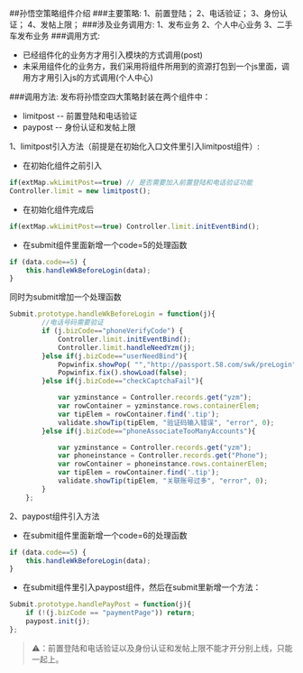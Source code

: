 ##孙悟空策略组件介绍
###主要策略:
1、前置登陆；
2、电话验证；
3、身份认证；
4、发帖上限；
###涉及业务调用方:
1、发布业务
2、个人中心业务
3、二手车发布业务
###调用方式:

* 已经组件化的业务方才用引入模块的方式调用(post)
* 未采用组件化的业务方，我们采用将组件所用到的资源打包到一个js里面，调用方才用引入js的方式调用(个人中心)

###调用方法:
发布将孙悟空四大策略封装在两个组件中：

* limitpost -- 前置登陆和电话验证
* paypost -- 身份认证和发帖上限

1、limitpost引入方法（前提是在初始化入口文件里引入limitpost组件）:

* 在初始化组件之前引入

```javascript
if(extMap.wkLimitPost==true) // 是否需要加入前置登陆和电话验证功能
Controller.limit = new limitpost();
```

* 在初始化组件完成后

```javascript
if(extMap.wkLimitPost==true) Controller.limit.initEventBind();
```

* 在submit组件里面新增一个code=5的处理函数

```javascript
if (data.code==5) {
	this.handleWkBeforeLogin(data);
}
```
同时为submit增加一个处理函数

```javascript
Submit.prototype.handleWkBeforeLogin = function(j){
        //电话号码需要验证
        if (j.bizCode=="phoneVerifyCode") {
            Controller.limit.initEventBind();
            Controller.limit.handleNeedYzm(j);
        }else if(j.bizCode=="userNeedBind"){
            Popwinfix.showPop( "","http://passport.58.com/swk/preLogin",680, 433, false);
            Popwinfix.fix().showLoad(false);
        }else if(j.bizCode=="checkCaptchaFail"){

        	var yzminstance = Controller.records.get("yzm");
	      	var rowContainer = yzminstance.rows.containerElem;
		  	var tipElem = rowContainer.find('.tip');
            validate.showTip(tipElem, "验证码输入错误", "error", 0);
        }else if(j.bizCode=="phoneAssociateTooManyAccounts"){

            var yzminstance = Controller.records.get("yzm");
			var phoneinstance = Controller.records.get("Phone");
			var rowContainer = phoneinstance.rows.containerElem;
			var tipElem = rowContainer.find('.tip');
            validate.showTip(tipElem, "关联账号过多", "error", 0);
        }
    };
```


2、paypost组件引入方法

* 在submit组件里面新增一个code=6的处理函数

```javascript
if (data.code==5) {
	this.handleWkBeforeLogin(data);
}
```

* 在submit组件里引入paypost组件，然后在submit里新增一个方法：

```javascript
Submit.prototype.handlePayPost = function(j){
    if (!(j.bizCode == "paymentPage")) return;
    paypost.init(j);
};
```
>⚠️：前置登陆和电话验证以及身份认证和发帖上限不能才开分别上线，只能一起上。

